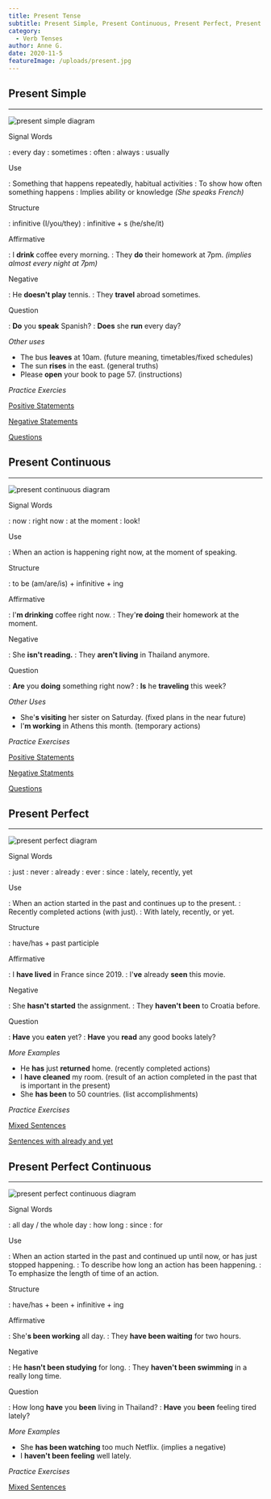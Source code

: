 ```yaml
---
title: Present Tense
subtitle: Present Simple, Present Continuous, Present Perfect, Present Perfect Continous 
category:
  - Verb Tenses
author: Anne G.
date: 2020-11-5
featureImage: /uploads/present.jpg
---
```


## Present Simple
- - -

![present simple diagram](/uploads/blog/present-simp.png)

Signal Words

:   every day
:   sometimes
:   often
:   always
:   usually

Use

:   Something that happens repeatedly, habitual activities
:   To show how often something happens
:   Implies ability or knowledge _(She speaks French)_

Structure

:   infinitive (I/you/they)
:   infinitive + s (he/she/it)

Affirmative

:   I **drink** coffee every morning.
:	They **do** their homework at 7pm. _(implies almost every night at 7pm)_

Negative

:   He **doesn't play** tennis.
:   They **travel** abroad sometimes.

Question

:   **Do** you **speak** Spanish?
:   **Does** she **run** every day? 

_Other uses_
- The bus **leaves** at 10am. (future meaning, timetables/fixed schedules)
- The sun **rises** in the east. (general truths)
- Please **open** your book to page 57. (instructions)

_Practice Exercies_

[Positive Statements](https://www.englisch-hilfen.de/en/exercises/tenses/simple_present_statements.htm)

[Negative Statements](https://www.englisch-hilfen.de/en/exercises/tenses/simple_present_negation_sentences.htm)

[Questions](https://www.englisch-hilfen.de/en/exercises/questions/simple_present.htm)

## Present Continuous
- - -

![present continuous diagram](/uploads/blog/present-cont.png)

Signal Words

:   now
:   right now
:   at the moment
:   look!

Use

:   When an action is happening right now, at the moment of speaking.

Structure

:   to be (am/are/is) + infinitive + ing

Affirmative

:   I'**m drinking** coffee right now.
:	They'**re doing** their homework at the moment. 

Negative

:   She **isn't reading.**
:   They **aren't living** in Thailand anymore.

Question

:   **Are** you **doing** something right now?
:   **Is** he **traveling** this week?

_Other Uses_

- She'**s visiting** her sister on Saturday. (fixed plans in the near future)
- I'**m working** in Athens this month. (temporary actions)

_Practice Exercises_

[Positive Statements](https://www.englisch-hilfen.de/en/exercises/tenses/present_progressive_statements_long.htm)

[Negative Statments](https://www.englisch-hilfen.de/en/exercises/tenses/present_progressive_negation_long.htm)

[Questions](https://www.englisch-hilfen.de/en/exercises/questions/present_progressive.htm)

## Present Perfect
- - -

![present perfect diagram](/uploads/blog/present-perf.png)

Signal Words

:   just
:   never
:   already
:   ever
:   since
:   lately, recently, yet

Use

:   When an action started in the past and continues up to the present.
:   Recently completed actions (with just).
:   With lately, recently, or yet.

Structure

:   have/has + past participle

Affirmative

:   I **have lived** in France since 2019.
:   I'**ve** already **seen** this movie.

Negative

:   She **hasn't started** the assignment. 
:   They **haven't been** to Croatia before.

Question

:   **Have** you **eaten** yet?
:   **Have** you **read** any good books lately?

_More Examples_

- He **has** just **returned** home. (recently completed actions)
- I **have cleaned** my room. (result of an action completed in the past that is important in the present)
- She **has been** to 50 countries. (list accomplishments)

_Practice Exercises_

[Mixed Sentences](https://www.englisch-hilfen.de/en/exercises/tenses/present_perfect_mix.htm)

[Sentences with already and yet](https://www.englisch-hilfen.de/en/exercises/tenses/present_perfect_already_yet.htm)

## Present Perfect Continuous
- - -

![present perfect continuous diagram](/uploads/blog/present-pc.png)

Signal Words

:   all day / the whole day
:   how long
:   since
:   for

Use

:   When an action started in the past and continued up until now, or has just stopped happening.
:   To describe how long an action has been happening.
:   To emphasize the length of time of an action.

Structure

:   have/has + been + infinitive + ing

Affirmative

:   She'**s been working** all day.
:   They **have been waiting** for two hours.

Negative

:   He **hasn't been studying** for long.
:   They **haven't been swimming** in a really long time.

Question

:   How long **have** you **been** living in Thailand?
:   **Have** you **been** feeling tired lately?

_More Examples_
- She **has been watching** too much Netflix. (implies a negative)
- I **haven't been feeling** well lately.


_Practice Exercises_

[Mixed Sentences](https://www.englisch-hilfen.de/en/exercises/tenses/present_perfect_progressive_mix.htm)


